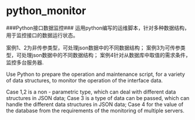 # python_monitor

###Python接口数据监控###
运用python编写的运维脚本，针对多种数据结构，用于监控接口的数据运行状态。

案例1、2为非传参类型，可处理json数据中的不同数据结构；
案例3为可传参类型，可处理json数据中的不同数据结构；
案例4针对从数据库中取值的需求条件，监控多台服务器.

Use Python to prepare the operation and maintenance script, for a variety of data structures, to monitor the operation of the interface data.

Case 1,2 is a non - parametric type, which can deal with different data structures in JSON data;
Case 3 is a type of data can be passed, which can handle the different data structures in JSON data;
Case 4 for the value of the database from the requirements of the monitoring of multiple servers.
